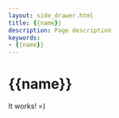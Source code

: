 ```yaml
---
layout: side_drawer.html
title: {{name}}
description: Page description
keywords:
- {{name}}
---
```


# {{name}}

It works! =)
